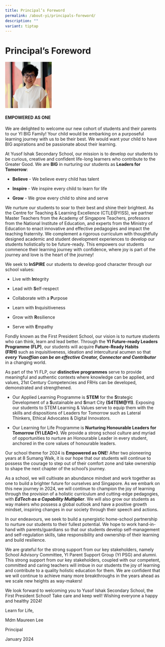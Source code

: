 ```yaml
---
title: Principal’s Foreword
permalink: /about-yi/principals-foreword/
description: ""
variant: tiptap
---
```

<h1><strong>Principal’s Foreword</strong></h1><p></p><div class="isomer-image-wrapper"><img style="width: 30%;" height="auto" width="100%" alt="" src="/images/Mdm_Maureen_Lee.jpg"></div><h4><strong>EMPOWERED AS ONE</strong></h4><p>We are delighted to welcome our new cohort of students and their parents to our YI BIG Family! Your child would be embarking on a purposeful learning journey with us to be their best. We would want your child to have BIG aspirations and be passionate about their learning.</p><p>At Yusof Ishak Secondary School, our mission is to develop our students to be curious, creative and confident life-long learners who contribute to the Greater Good. We are&nbsp;<strong>BIG</strong>&nbsp;in nurturing our students as&nbsp;<strong>Leaders for Tomorrow</strong>:</p><ul data-tight="true" class="tight"><li><p><strong>Believe</strong>&nbsp;- We believe every child has talent</p></li><li><p><strong>Inspire</strong>&nbsp;- We inspire every child to learn for life</p></li><li><p><strong>Grow</strong>&nbsp;- We grow every child to shine and serve</p></li></ul><p>We nurture our students to soar to their best and shine their brightest. As the Centre for Teaching &amp; Learning Excellence (CTLE@YISS), we partner Master Teachers from the Academy of Singapore Teachers, professors from the National Institute of Education, and experts from the Ministry of Education to enact innovative and effective pedagogies and impact the teaching fraternity. We complement a rigorous curriculum with thoughtfully designed academic and student development experiences to develop our students holistically to be future-ready. This empowers our students commence their learning journey with confidence, where joy is part of the journey and love is the heart of the journey!</p><p>We seek to&nbsp;<strong>InSPIRE</strong>&nbsp;our students to develop good character through our school values:</p><ul data-tight="true" class="tight"><li><p>Live with&nbsp;<strong>In</strong>tegrity</p></li><li><p>Lead with&nbsp;<strong>S</strong>elf-respect</p></li><li><p>Collaborate with a&nbsp;<strong>P</strong>urpose</p></li><li><p>Learn with&nbsp;<strong>I</strong>nquisitiveness</p></li><li><p>Grow with&nbsp;<strong>R</strong>esilience</p></li><li><p>Serve with&nbsp;<strong>E</strong>mpathy</p></li></ul><p>Fondly known as the First President School, our vision is to nurture students who can think, learn and lead better. Through the&nbsp;<strong>YI Future-ready Leaders Programme (FLP)</strong>, our students will acquire&nbsp;<strong>Future-Ready Habits (FRH)</strong>&nbsp;such as inquisitiveness, ideation and intercultural acumen so that <strong><em>every Yusoffian can be an effective Creator, Connector and Contributor</em></strong> in a changing world.</p><p>As part of the YI FLP, our <strong>distinctive programmes</strong> serve to provide meaningful and authentic contexts where knowledge can be applied, and values, 21st&nbsp;Century Competencies and FRHs can be developed, demonstrated and strengthened.</p><ul data-tight="true" class="tight"><li><p>Our Applied Learning Programme is&nbsp;<strong>STEM</strong>&nbsp;for the&nbsp;<strong>S</strong>trategic Development of a&nbsp;<strong>S</strong>ustainable and&nbsp;<strong>S</strong>mart City&nbsp;<strong>(S4TEM@YI)</strong>. Exposing our students to STEM Learning &amp; Values serve to equip them with the skills and dispositions of Leaders for Tomorrow such as Lateral Thinkers, Ethical Advocates &amp; Digital Innovators.</p></li><li><p>Our Learning for Life Programme is&nbsp;<strong>Nurturing Honourable Leaders for Tomorrow (YI LEAD+)</strong>. We provide a strong school culture and myriad of opportunities to nurture an Honourable Leader in every student, anchored in the core values of honourable leaders.</p></li></ul><p>Our school theme for 2024 is&nbsp;<strong>Empowered&nbsp;as ONE</strong>! After two pioneering years at 8 Sumang Walk, it is our hope that our students will continue to possess the courage to step out of their comfort zone and take ownership to shape the next chapter of the school’s journey.</p><p>As a school, we will cultivate an abundance mindset and work together as one to build a brighter future for ourselves and Singapore. As we embark on this new journey in 2024, we will continue to champion the joy of learning through the provision of a holistic curriculum and cutting-edge pedagogies, with <strong><em>EdTech as a Capability Multiplier</em></strong>. We will also grow our students as way makers who possess a global outlook and have a positive growth mindset, inspiring changes in our society through their speech and actions.</p><p>In our endeavours, we seek to build a synergistic home-school partnership to nurture our students to their fullest potential. We hope to work hand-in-hand with parents/guardians so that our students develop self-management and self-regulation skills, take responsibility and ownership of their learning and build resilience.</p><p>We are grateful for the strong support from our key stakeholders, namely School Advisory Committee, YI Parent Support Group (YI PSG) and alumni. This strong support from our key stakeholders, coupled with our competent, committed and caring teachers will imbue in our students the joy of learning and contribute to a quality holistic education for them. We are confident that we will continue to achieve many more breakthroughs in the years ahead as we scale new heights as way-makers!</p><p>We look forward to welcoming you to Yusof Ishak Secondary School, the First President School! Take care and keep well! Wishing everyone a happy and healthy 2024!</p><p>Learn for Life,</p><p>Mdm Maureen Lee</p><p>Principal</p><p>January 2024</p><p></p>